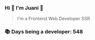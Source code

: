 ### Hi 👋 I&#39;m Juani 🦁

> I&#39;m a Frontend Web Developer SSR

### 📚 Days being a developer: 548
